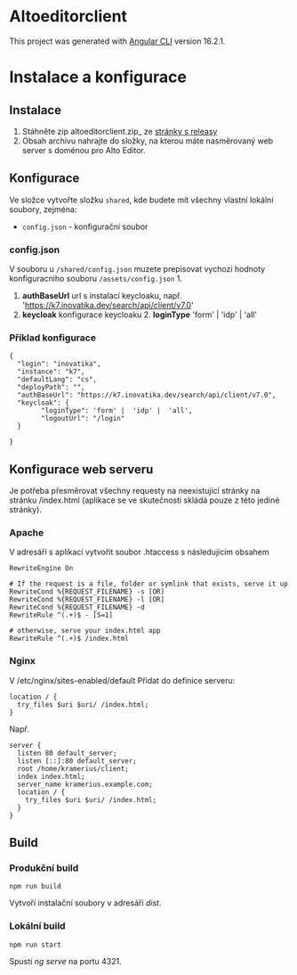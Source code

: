 # Altoeditorclient

This project was generated with [Angular CLI](https://github.com/angular/angular-cli) version 16.2.1.


# Instalace a konfigurace

## Instalace
1. Stáhněte zip altoeditorclient.zip_ ze [stránky s releasy](https://github.com/ceskaexpedice/altoEditorClient/releases)
2. Obsah archivu nahrajte do složky, na kterou máte nasměrovaný web server s doménou pro Alto Editor.

## Konfigurace
Ve složce vytvořte složku `shared`, kde budete mít všechny vlastní lokální soubory, zejména:
*  `config.json` - konfigurační soubor

### config.json

V souboru u `/shared/config.json` muzete prepisovat vychozi hodnoty konfiguracniho souboru `/assets/config.json`
1. 

1. **authBaseUrl** url s instalací keycloaku, např. 'https://k7.inovatika.dev/search/api/client/v7.0'
4. **keycloak** konfigurace keycloaku
    2. **loginType** 'form' |  'idp' |  'all'


### Příklad konfigurace

```
{
  "login": "inovatika",
  "instance": "k7",
  "defaultLang": "cs",
  "deployPath": "",
  "authBaseUrl": "https://k7.inovatika.dev/search/api/client/v7.0",
  "keycloak": {
		"loginType": 'form' |  'idp' |  'all',
		"logoutUrl": "/login" 
  }

}

```


## Konfigurace web serveru
Je potřeba přesměrovat všechny requesty na neexistující stránky na stránku /index.html (aplikace se ve skutečnosti skládá pouze z této jediné stránky).

### Apache
V adresáři s aplikací vytvořit soubor .htaccess s následujícím obsahem

```
RewriteEngine On

# If the request is a file, folder or symlink that exists, serve it up
RewriteCond %{REQUEST_FILENAME} -s [OR]
RewriteCond %{REQUEST_FILENAME} -l [OR]
RewriteCond %{REQUEST_FILENAME} -d
RewriteRule ^(.+)$ - [S=1]

# otherwise, serve your index.html app
RewriteRule ^(.+)$ /index.html
```

### Nginx
V /etc/nginx/sites-enabled/default
Přidat do definice serveru:

```
location / {
  try_files $uri $uri/ /index.html;
}
```

Např.
```
server {
  listen 80 default_server;
  listen [::]:80 default_server;
  root /home/kramerius/client;
  index index.html;
  server_name kramerius.example.com;
  location / {
    try_files $uri $uri/ /index.html;
  }
}
```
## Build
### Produkční build
`npm run build`

Vytvoří instalační soubory v adresáři _dist_.

### Lokální build
`npm run start`

Spustí _ng serve_ na portu 4321.








